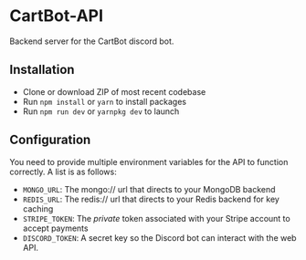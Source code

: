 # CartBot-API

Backend server for the CartBot discord bot.


## Installation
- Clone or download ZIP of most recent codebase
- Run `npm install` or `yarn` to install packages
- Run `npm run dev` or `yarnpkg dev` to launch

## Configuration

You need to provide multiple environment variables for the API to function correctly. A list is as follows:

- `MONGO_URL`: The mongo:// url that directs to your MongoDB backend
- `REDIS_URL`: The redis:// url that directs to your Redis backend for key caching
- `STRIPE_TOKEN`: The _private_ token associated with your Stripe account to accept payments
- `DISCORD_TOKEN`: A secret key so the Discord bot can interact with the web API.
